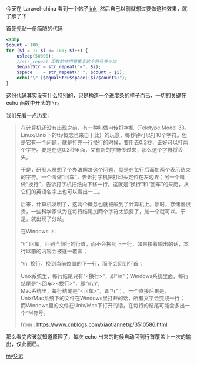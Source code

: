 今天在 Laravel-china 看到一个帖子[link](https://laravel-china.org/articles/14927/php-implementation-of-terminal-progress-bar) ,然后自己以前就想过要做这种效果，就了解了下

首先先贴一份简陋的代码
```php
<?php
$count = 100;
for ($i = 1; $i <= 100; $i++) {
    usleep(50000);
    //str_repeat 函数的作用是重复这个符号多少次
    $equalStr = str_repeat("=", $i);
    $space    = str_repeat(" ", $count - $i);
    echo("\r [$equalStr>$space]($i/$count%)");
}
```

这份代码其实没有什么特别的，只是构造一个进度条的样子而已，一切的关键在 echo 函数中开头的 `\r`。

我们先看一点历史:
> 在计算机还没有出现之前，有一种叫做电传打字机（Teletype Model 33，Linux/Unix下的tty概念也来自于此）的玩意，每秒钟可以打10个字符。但是它有一个问题，就是打完一行换行的时候，要用去0.2秒，正好可以打两个字符。要是在这0.2秒里面，又有新的字符传过来，那么这个字符将丢失。
>
> 于是，研制人员想了个办法解决这个问题，就是在每行后面加两个表示结束的字符。一个叫做“回车”，告诉打字机把打印头定位在左边界；另一个叫做“换行”，告诉打字机把纸向下移一行。这就是“换行”和“回车”的来历，从它们的英语名字上也可以看出一二。
>
> 后来，计算机发明了，这两个概念也就被般到了计算机上。那时，存储器很贵，一些科学家认为在每行结尾加两个字符太浪费了，加一个就可以。于是，就出现了分歧。
>
> 在Windows中：
>
> '\r' 回车，回到当前行的行首，而不会换到下一行，如果接着输出的话，本行以前的内容会被逐一覆盖；
>
> '\n' 换行，换到当前位置的下一行，而不会回到行首；
>
> Unix系统里，每行结尾只有“<换行>”，即"\n"；Windows系统里面，每行结尾是“<回车><换行>”，即“\r\n”;  
> Mac系统里，每行结尾是“<回车>”，即"\r"；。一个直接后果是，Unix/Mac系统下的文件在Windows里打开的话，所有文字会变成一行；
> 而Windows里的文件在Unix/Mac下打开的话，在每行的结尾可能会多出一个^M符号。
> 
> from : <https://www.cnblogs.com/xiaotiannet/p/3510586.html>


那么看完应该就知道原理了，每次 echo 出来的时候自动回到行首覆盖上一次的输出，仅此而已。

[myGist](https://gist.github.com/Kuri-su/230316b812ac3e0e9af451ac78b4d72f)